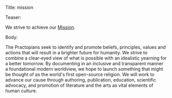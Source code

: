 Title: mission

Teaser:

We strive to achieve our [Mission](../core/mission.html).

Body:

The Practopians seek to identify and promote beliefs, principles, values and actions that will result in a brighter future for humanity. We strive to combine a clear-eyed view of what is possible with an idealistic yearning for a better tomorrow. By documenting in an inclusive and transparent manner a foundational modern worldview, we hope to launch something that might be thought of as the world's first open-source religion. We will work to advance our cause through authoring, publication, education, scientific advocacy, and promotion of literature and the arts as vital elements of human culture. 